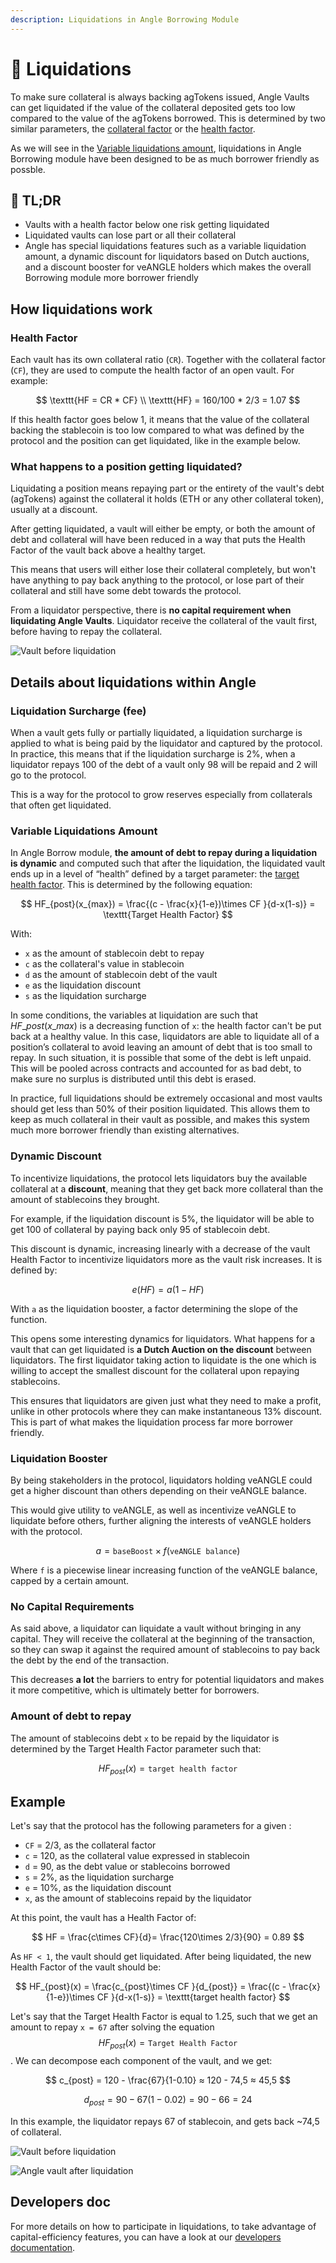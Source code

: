 ```yaml
---
description: Liquidations in Angle Borrowing Module
---
```


# 🎳 Liquidations

To make sure collateral is always backing agTokens issued, Angle Vaults can get liquidated if the value of the collateral deposited gets too low compared to the value of the agTokens borrowed. This is determined by two similar parameters, the [collateral factor](../../new-module/vaults/glossary.md) or the [health factor](../../new-module/vaults/glossary.md).

As we will see in the [Variable liquidations amount](liquidations.md#variable-liquidations-amount), liquidations in Angle Borrowing module have been designed to be as much borrower friendly as possble.

## 🔎 TL;DR

* Vaults with a health factor below one risk getting liquidated
* Liquidated vaults can lose part or all their collateral
* Angle has special liquidations features such as a variable liquidation amount, a dynamic discount for liquidators based on Dutch auctions, and a discount booster for veANGLE holders which makes the overall Borrowing module more borrower friendly

## How liquidations work

### Health Factor

Each vault has its own collateral ratio (`CR`). Together with the collateral factor (`CF`), they are used to compute the health factor of an open vault. For example:

$$
\texttt{HF = CR * CF} \\ \texttt{HF} = 160/100 * 2/3 = 1.07
$$

If this health factor goes below 1, it means that the value of the collateral backing the stablecoin is too low compared to what was defined by the protocol and the position can get liquidated, like in the example below.

### What happens to a position getting liquidated?

Liquidating a position means repaying part or the entirety of the vault's debt (agTokens) against the collateral it holds (ETH or any other collateral token), usually at a discount.

After getting liquidated, a vault will either be empty, or both the amount of debt and collateral will have been reduced in a way that puts the Health Factor of the vault back above a healthy target.

This means that users will either lose their collateral completely, but won't have anything to pay back anything to the protocol, or lose part of their collateral and still have some debt towards the protocol.

From a liquidator perspective, there is **no capital requirement when liquidating Angle Vaults**. Liquidator receive the collateral of the vault first, before having to repay the collateral.

![Vault before liquidation](<../../.gitbook/assets/Vault before a liquidation.png>)

## Details about liquidations within Angle

### Liquidation Surcharge (fee)

When a vault gets fully or partially liquidated, a liquidation surcharge is applied to what is being paid by the liquidator and captured by the protocol. In practice, this means that if the liquidation surcharge is 2%, when a liquidator repays 100 of the debt of a vault only 98 will be repaid and 2 will go to the protocol.

This is a way for the protocol to grow reserves especially from collaterals that often get liquidated.

### Variable Liquidations Amount

In Angle Borrow module, **the amount of debt to repay during a liquidation is dynamic** and computed such that after the liquidation, the liquidated vault ends up in a level of “health” defined by a target parameter: the [target health factor](../../new-module/vaults/glossary.md). This is determined by the following equation:

$$
HF_{post}(x_{max}) = \frac{(c - \frac{x}{1-e})\times CF }{d-x(1-s)} = \texttt{Target Health Factor}
$$

With:

* `x` as the amount of stablecoin debt to repay
* `c` as the collateral's value in stablecoin
* `d` as the amount of stablecoin debt of the vault
* `e` as the liquidation discount
* `s` as the liquidation surcharge

In some conditions, the variables at liquidation are such that $HF\_{post}(x\_{max})$ is a decreasing function of `x`: the health factor can't be put back at a healthy value. In this case, liquidators are able to liquidate all of a position’s collateral to avoid leaving an amount of debt that is too small to repay. In such situation, it is possible that some of the debt is left unpaid. This will be pooled across contracts and accounted for as bad debt, to make sure no surplus is distributed until this debt is erased.

In practice, full liquidations should be extremely occasional and most vaults should get less than 50% of their position liquidated. This allows them to keep as much collateral in their vault as possible, and makes this system much more borrower friendly than existing alternatives.

### Dynamic Discount

To incentivize liquidations, the protocol lets liquidators buy the available collateral at a **discount**, meaning that they get back more collateral than the amount of stablecoins they brought.

For example, if the liquidation discount is 5%, the liquidator will be able to get 100 of collateral by paying back only 95 of stablecoin debt.

This discount is dynamic, increasing linearly with a decrease of the vault Health Factor to incentivize liquidators more as the vault risk increases. It is defined by:

$$
e(HF) = a(1-HF)
$$

With `a` as the liquidation booster, a factor determining the slope of the function.

This opens some interesting dynamics for liquidators. What happens for a vault that can get liquidated is **a Dutch Auction on the discount** between liquidators. The first liquidator taking action to liquidate is the one which is willing to accept the smallest discount for the collateral upon repaying stablecoins.

This ensures that liquidators are given just what they need to make a profit, unlike in other protocols where they can make instantaneous 13% discount. This is part of what makes the liquidation process far more borrower friendly.

### Liquidation Booster

By being stakeholders in the protocol, liquidators holding veANGLE could get a higher discount than others depending on their veANGLE balance.

This would give utility to veANGLE, as well as incentivize veANGLE to liquidate before others, further aligning the interests of veANGLE holders with the protocol.

$$
a = \texttt{baseBoost} \times f(\texttt{veANGLE balance})
$$

Where `f` is a piecewise linear increasing function of the veANGLE balance, capped by a certain amount.

### No Capital Requirements

As said above, a liquidator can liquidate a vault without bringing in any capital. They will receive the collateral at the beginning of the transaction, so they can swap it against the required amount of stablecoins to pay back the debt by the end of the transaction.

This decreases **a lot** the barriers to entry for potential liquidators and makes it more competitive, which is ultimately better for borrowers.

### Amount of debt to repay

The amount of stablecoins debt `x` to be repaid by the liquidator is determined by the Target Health Factor parameter such that:

$$
HF_{post}(x) = \texttt{target health factor}
$$

## Example

Let's say that the protocol has the following parameters for a given :

* `CF` = 2/3, as the collateral factor
* `c` = 120, as the collateral value expressed in stablecoin
* `d` = 90, as the debt value or stablecoins borrowed
* `s` = 2%, as the liquidation surcharge
* `e` = 10%, as the liquidation discount
* `x`, as the amount of stablecoins repaid by the liquidator

At this point, the vault has a Health Factor of:

$$
HF = \frac{c\times CF}{d}= \frac{120\times 2/3}{90} = 0.89
$$

As `HF < 1`, the vault should get liquidated. After being liquidated, the new Health Factor of the vault should be:

$$
HF_{post}(x) = \frac{c_{post}\times CF }{d_{post}} = \frac{(c - \frac{x}{1-e})\times CF }{d-x(1-s)} = \texttt{target health factor}
$$

Let's say that the Target Health Factor is equal to 1.25, such that we get an amount to repay `x = 67` after solving the equation $$HF_{post}(x) = \texttt{Target Health Factor}$$. We can decompose each component of the vault, and we get:

$$
c_{post} = 120 - \frac{67}{1-0.10} ≈ 120 - 74,5 ≈ 45,5
$$

$$
d_{post} = 90 - 67(1-0.02) = 90 - 66 = 24
$$

In this example, the liquidator repays 67 of stablecoin, and gets back \~74,5 of collateral.

![Vault before liquidation](<../../.gitbook/assets/Vault before a liquidation.png>)

![Angle vault after liquidation](<../../.gitbook/assets/Vault post liquidation.png>)

## Developers doc

For more details on how to participate in liquidations, to take advantage of capital-efficiency features, you can have a look at our [developers documentation](https://developers.angle.money/overview/guides/liquidations-borrowing).
